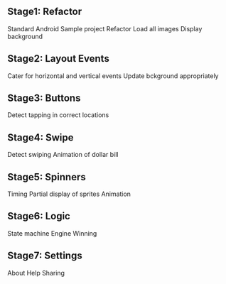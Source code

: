 Stage1: Refactor
----------------
Standard Android Sample project
Refactor
Load all images
Display background

Stage2: Layout Events
---------------------
Cater for horizontal and vertical events
Update bckground appropriately

Stage3: Buttons
---------------
Detect tapping in correct locations

Stage4: Swipe
-------------
Detect swiping
Animation of dollar bill

Stage5: Spinners
----------------
Timing
Partial display of sprites
Animation

Stage6: Logic
-------------
State machine
Engine
Winning

Stage7: Settings
----------------
About
Help
Sharing
